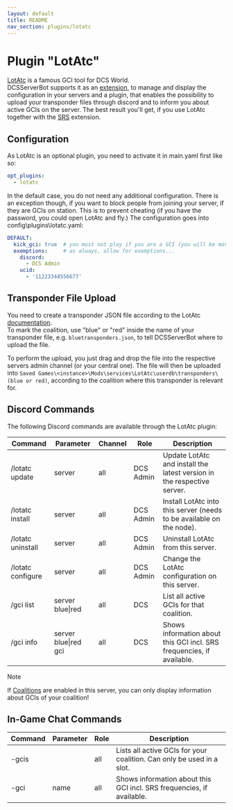 ```yaml
---
layout: default
title: README
nav_section: plugins/lotatc
---
```


# Plugin "LotAtc"
[LotAtc](https://www.lotatc.com/) is a famous GCI tool for DCS World.<br>
DCSServerBot supports it as an [extension](../../extensions/lotatc/README.md), to manage and display the 
configuration in your servers and a plugin, that enables the possibility to upload your transponder files through
discord and to inform you about active GCIs on the server. The best result you'll get, if you use LotAtc together with 
the [SRS](../../extensions/srs/README.md) extension.

## Configuration
As LotAtc is an optional plugin, you need to activate it in main.yaml first like so:
```yaml
opt_plugins:
  - lotatc
```

In the default case, you do not need any additional configuration. There is an exception though, if you want to block
people from joining your server, if they are GCIs on station. This is to prevent cheating (if you have the password,
you could open LotAtc and fly.) The configuration goes into config\plugins\lotatc.yaml:
```yaml
DEFAULT:
  kick_gci: true  # you must not play if you are a GCI (you will be moved to spectators). Default is false. 
  exemptions:     # as always, allow for exemptions...
    discord:
      - DCS Admin
    ucid:
      - '11223344556677'
```

## Transponder File Upload
You need to create a transponder JSON file according to the LotAtc [documentation](https://www.lotatc.com/documentation/client/transponder.html#add-transponder-table-to-automatically-fill-names-from-code).<br>
To mark the coalition, use "blue" or "red" inside the name of your transponder file, e.g. `bluetransponders.json`, to 
tell DCSServerBot where to upload the file. 

To perform the upload, you just drag and drop the file into the respective servers admin channel (or your central one). 
The file will then be uploaded into `Saved Games\<instance>\Mods\services\LotAtc\userdb\transponders\(blue or red)`,
according to the coalition where this transponder is relevant for.

## Discord Commands
The following Discord commands are available through the LotAtc plugin:

| Command           | Parameter            | Channel | Role      | Description                                                            |
|-------------------|----------------------|---------|-----------|------------------------------------------------------------------------|
| /lotatc update    | server               | all     | DCS Admin | Update LotAtc and install the latest version in the respective server. |
| /lotatc install   | server               | all     | DCS Admin | Install LotAtc into this server (needs to be available on the node).   |
| /lotatc uninstall | server               | all     | DCS Admin | Uninstall LotAtc from this server.                                     |
| /lotatc configure | server               | all     | DCS Admin | Change the LotAtc configuration on this server.                        |
| /gci list         | server blue\|red     | all     | DCS       | List all active GCIs for that coalition.                               |
| /gci info         | server blue\|red gci | all     | DCS       | Shows information about this GCI incl. SRS frequencies, if available.  |

> [!NOTE]
> If [Coalitions](../../COALITIONS.md) are enabled in this server, you can only display information about GCIs of your 
> coalition!


## In-Game Chat Commands
| Command | Parameter | Role | Description                                                           |
|---------|-----------|------|-----------------------------------------------------------------------|
| -gcis   |           | all  | Lists all active GCIs for your coalition. Can only be used in a slot. |
| -gci    | name      | all  | Shows information about this GCI incl. SRS frequencies, if available. |
